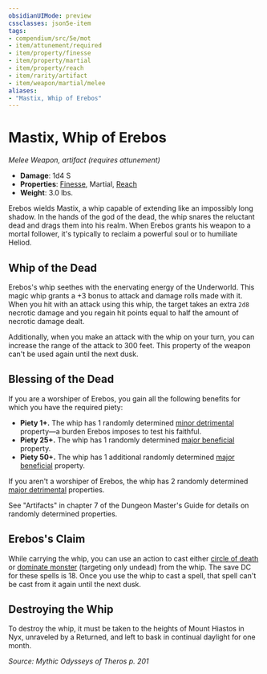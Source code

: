 ```yaml
---
obsidianUIMode: preview
cssclasses: json5e-item
tags:
- compendium/src/5e/mot
- item/attunement/required
- item/property/finesse
- item/property/martial
- item/property/reach
- item/rarity/artifact
- item/weapon/martial/melee
aliases: 
- "Mastix, Whip of Erebos"
---
```

# Mastix, Whip of Erebos
*Melee Weapon, artifact (requires attunement)*  

- **Damage**: 1d4 S
- **Properties**: [Finesse](/Systems/5e/rules/item-properties.md#Finesse), Martial, [Reach](/Systems/5e/rules/item-properties.md#Reach)
- **Weight**: 3.0 lbs.

Erebos wields Mastix, a whip capable of extending like an impossibly long shadow. In the hands of the god of the dead, the whip snares the reluctant dead and drags them into his realm. When Erebos grants his weapon to a mortal follower, it's typically to reclaim a powerful soul or to humiliate Heliod.

## Whip of the Dead

Erebos's whip seethes with the enervating energy of the Underworld. This magic whip grants a +3 bonus to attack and damage rolls made with it. When you hit with an attack using this whip, the target takes an extra `2d8` necrotic damage and you regain hit points equal to half the amount of necrotic damage dealt.

Additionally, when you make an attack with the whip on your turn, you can increase the range of the attack to 300 feet. This property of the weapon can't be used again until the next dusk.

## Blessing of the Dead

If you are a worshiper of Erebos, you gain all the following benefits for which you have the required piety:

- **Piety 1+.** The whip has 1 randomly determined [minor detrimental](/Systems/5e/tables/artifact-properties-minor-detrimental-properties.md) property—a burden Erebos imposes to test his faithful.  
- **Piety 25+.** The whip has 1 randomly determined [major beneficial](/Systems/5e/tables/artifact-properties-major-beneficial-properties.md) property.  
- **Piety 50+.** The whip has 1 additional randomly determined [major beneficial](/Systems/5e/tables/artifact-properties-major-beneficial-properties.md) property.  

If you aren't a worshiper of Erebos, the whip has 2 randomly determined [major detrimental](/Systems/5e/tables/artifact-properties-major-detrimental-properties.md) properties.

See "Artifacts" in chapter 7 of the Dungeon Master's Guide for details on randomly determined properties.

## Erebos's Claim

While carrying the whip, you can use an action to cast either [circle of death](/Systems/5e/spells/circle-of-death.md) or [dominate monster](/Systems/5e/spells/dominate-monster.md) (targeting only undead) from the whip. The save DC for these spells is 18. Once you use the whip to cast a spell, that spell can't be cast from it again until the next dusk.

## Destroying the Whip

To destroy the whip, it must be taken to the heights of Mount Hiastos in Nyx, unraveled by a Returned, and left to bask in continual daylight for one month.

*Source: Mythic Odysseys of Theros p. 201*